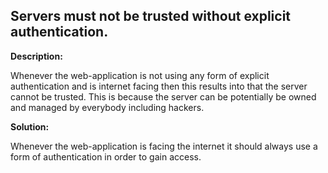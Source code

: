
Servers must not be trusted without explicit authentication.
-------


**Description:**

Whenever the web-application is not using any form of explicit authentication and is internet facing then this results into that the server cannot be trusted. This is because the server can be potentially be owned and managed by everybody including hackers.


**Solution:**

Whenever the web-application is facing the internet it should always use a form of authentication in order to gain access.	